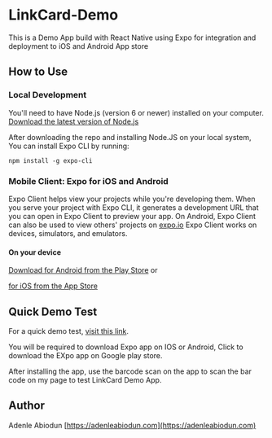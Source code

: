# LinkCard-Demo

This is a Demo App build with React Native using Expo for integration and deployment to iOS and Android App store

## How to Use

### Local Development
You'll need to have Node.js (version 6 or newer) installed on your computer. [Download the latest version of Node.js](https://nodejs.org/en/)

After downloading the repo and installing Node.JS on your local system, You can install Expo CLI by running:


`npm install -g expo-cli`

### Mobile Client: Expo for iOS and Android

Expo Client helps view your projects while you're developing them. When you serve your project with Expo CLI, it generates a development URL that you can open in Expo Client to preview your app. On Android, Expo Client can also be used to view others' projects on [expo.io](https://expo.io/) Expo Client works on devices, simulators, and emulators.

#### On your device
[Download for Android from the Play Store](https://play.google.com/store/apps/details?id=host.exp.exponent)  or 

[for iOS from the App Store](https://itunes.com/apps/exponent)

## Quick Demo Test

For a quick demo test, [visit this link](https://expo.io/@abbeyseto/LinkCard).

You will be required to download Expo app on IOS or Android, Click to download the EXpo app on Google play store.

After installing the app, use the barcode scan on the app to scan the bar code on my page to test LinkCard Demo App.

## Author
Adenle Abiodun [https://adenleabiodun.com](https://adenleabiodun.com)
